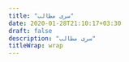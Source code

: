 ```yaml
---
title: "سری مطالب"
date: 2020-01-28T21:10:17+03:30
draft: false
description: "سری مطالب"
titleWrap: wrap
---
```


